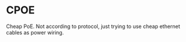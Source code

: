 # CPOE
 Cheap PoE. Not according to protocol, just trying to use cheap ethernet cables as power wiring.

